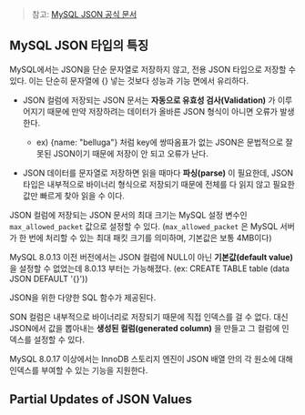 > 참고: [MySQL JSON 공식 문서](https://dev.mysql.com/doc/refman/8.0/en/json.html)

## MySQL JSON 타입의 특징

MySQL에서는 JSON을 단순 문자열로 저장하지 않고, 전용 JSON 타입으로 저장할 수 있다.
이는 단순히 문자열에 {} 넣는 것보다 성능과 기능 면에서 유리하다.

- JSON 컬럼에 저장되는 JSON 문서는 **자동으로 유효성 검사(Validation)** 가 이루어지기 때문에 만약 저장하려는 데이터가 올바른 JSON 형식이 아니면 오류가 발생한다.
  - ex) {name: "belluga"} 처럼 key에 쌍따옴표가 없는 JSON은 문법적으로 잘못된 JSON이기 때문에 저장이 안 되고 오류가 난다.
  
- JSON 데이터를 문자열로 저장하면 읽을 때마다 **파싱(parse)** 이 필요한데, JSON 타입은 내부적으로 바이너리 형식으로 저장되기 때문에 전체를 다 읽지 않고 필요한 값만 빠르게 찾아 읽을 수 이다.

JSON 컬럼에 저장되는 JSON 문서의 최대 크기는 MySQL 설정 변수인 `max_allowed_packet` 값으로 설정할 수 있다.
(`max_allowed_packet` 은 MySQL 서버가 한 번에 처리할 수 있는 최대 패킷 크기를 의미하며, 기본값은 보통 4MB이다)

MySQL 8.0.13 이전 버전에서는 JSON 컬럼에 NULL이 아닌 **기본값(default value)** 을 설정할 수 없었는데 8.0.13 부터는 가능해졌다. (ex: CREATE TABLE table (data JSON DEFAULT '{}'))

JSON을 위한 다양한 SQL 함수가 제공된다.


SON 컬럼은 내부적으로 바이너리로 저장되기 때문에 직접 인덱스를 걸 수 없다. 
대신 JSON에서 값을 뽑아내는 **생성된 컬럼(generated column)** 을 만들고 그 컬럼에 인덱스를 설정할 수 있다.


MySQL 8.0.17 이상에서는 InnoDB 스토리지 엔진이 JSON 배열 안의 각 원소에 대해 인덱스를 부여할 수 있는 기능을 지원한다.

## Partial Updates of JSON Values